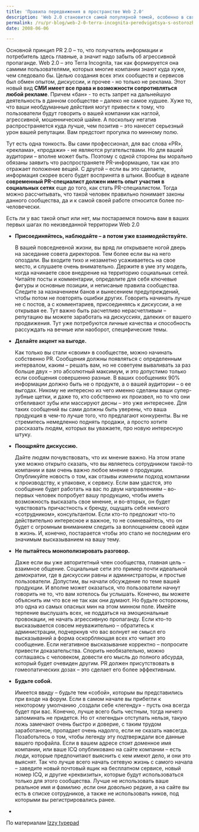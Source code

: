```yaml
---
title: 'Правила передвижения в пространстве Web 2.0'
description: 'Web 2.0 становится самой популярной темой, особенно в связи с новыми возможностями для распространения PR-информации. Например, на сайте Facebook вы можете найти группы людей, которые являются вашими потенциальными потребителями, и присоединиться к их сообществу, на Myspace вы можете просмотреть профайл участника и узнать, кто чаще всего посещает его страницу, а  Twitter позволяет определить физическое местонахождение интересующего вас человека и его занятия в данный конкретный момент.'
permalink: /ru/pr-blog/web-2-0-terra-incognita-peredvigatsya-s-ostorozhnostyu
date: 2008-06-06

---
```


Основной принцип PR 2.0 – то, что получатель информации и потребитель здесь главные, а значит надо забыть об агрессивной пропаганде. Web 2.0 – это Terra Incognita, так как формируется она самими пользователями, которых многие компании знают куда хуже, чем следовало бы. Целью создания всех этих сообществ и сервисов был обмен опытом, дискуссии, и прочее - но только не реклама. Этот новый вид <strong>СМИ имеет все права и возможности сопротивляться любой рекламе</strong>. Причем «бан» - то есть запрет на дальнейшую деятельность в данном сообществе – далеко не самое худшее. Хуже то, что ваши необдуманные действия могут привести к тому, что пользователи будут говорить о вашей компании как наглой, агрессивной, мошеннической шайке. А поскольку негатив распространяется куда лучше, чем позитив – это нанесет серьезный урон вашей репутации. Вам предстоит прогулка по минному полю.

Тут есть одна тонкость. Вы сами профессионал, для вас слова «PR», «реклама», «продажи» - не являются ругательствами. Но для вашей аудитории – вполне может быть. Поэтому с одной стороны вы морально обязаны заявить что распространяете PR-информацию, так как это отражает положение вещей. С другой – если вы это сделаете, информация скорее всего будет воспринята в штыки. Вообще в идеале <strong>современный PR-специалист должен иметь опыт участия в социальных сетях</strong> еще до того, как стать PR-специалистом. Тогда можно рассчитывать, что такой человек правильно понимает законы данного сообщества, да и к самой своей работе относится более по-человечески.

Есть ли у вас такой опыт или нет, мы постараемся помочь вам в ваших первых шагах по неизведанной территории Web 2.0

<ul>
<li><strong>Присоединяйтесь, наблюдайте – а потом уже взаимодействуйте.</strong>

В вашей повседневной жизни, вы вряд ли открываете ногой дверь на заседание совета директоров. Тем более если вы на него опоздали. Вы входите тихо и незаметно усаживаетесь на свое место, и слушаете очень внимательно. Держите в уме эту модель, когда начинаете свое внедрение на территорию социальных сетей. Читайте посты и комментарии, определите для себя ключевые фигуры и основные позиции, и неписаные правила сообщества. Следите за назначением банов и вынесением предупреждений, чтобы потом не повторять ошибки других. Говорить начинать лучше не с постов, а с комментариев, присоединяясь к дискуссии, а не открывая ее. Тут важно быть расчетливо нерасчетливым – репутацию вы можете заработать на дискуссиях, далеких от вашего продвижения. Тут уже потребуются личные качества и способность рассуждать на вечные или наоборот, специфические темы.</li>
<li> <strong>Делайте акцент на выгоде.</strong>

Как только вы стали «своим» в сообществе, можно начинать собственно PR. Сообщения должны появляться с определенным интервалом, каким – решать вам, но не советуем вываливать за раз больше двух – это абсолютный максимум, и это допустимо только если сообщения совершенно разные. В ваших сообщениях 90% информации должно быть не о продукте, а о вашей аудитории – о ее выгодах. Никому не интересно из чего именно сделаны ваши супер-зубные щетки, и даже то, кто собственно их произвел, но то что они отбеливают зубы или массируют десны – это уже интереснее. Для таких сообщений вы сами должны быть уверены, что ваша продукция в чем-то лучше того, что предлагают конкуренты. Вы не стремитесь немедленно поднять продажи, а просто хотите рассказать людям, которых вы уважаете, про новую интересную штуку. </li>
<li> <strong>  Поощряйте дискуссию.</strong>

Дайте людям почувствовать, что их мнение важно. На этом этапе уже можно открыто сказать, что вы являетесь сотрудником такой-то компании и вам очень важно любое мнение о продукции. Опубликуйте новость о том, как отзывы изменили подход компании к производству, к упаковке, к сервису. Если вам удастся, это сообщение будет работать на вас по двум направлениям – во-первых человек попробует вашу продукцию, чтобы иметь возможность высказать свое мнение, и во-вторых, он будет чувствовать причастность к бренду, ощущать себя немного «сотрудником», консультантом. Если кто-то предложит что-то действительно интересное и важное, то не сомневайтесь, что он будет с огромным вниманием следить за воплощением своей идеи в жизнь. И, конечно, постарается чтобы это стало не последним его значимым высказыванием на вашу тему.</li>
<li><strong>Не пытайтесь монополизировать разговор.</strong>

Даже если вы уже авторитетный член сообщества, главная цель – взаимное общение. Социальные сети это пример почти идеальной демократии, где в дискуссии равны и администраторы, и простые пользователи. Допустим, вы начали обсуждение по теме вашей продукции. И вполне может оказаться, что пользователи начнут говорить не то, что вам хотелось бы услышать. Конечно, вы можете объяснить им что все не так как они думают. Но будьте осторожны, это одна из самых опасных мин на этом минном поле. Имейте терпение выслушать всех, не поддаться на эмоциональные провокации, не начать агрессивную пропаганду. Если кто-то высказывается совсем неуважительно – обратитесь к администрации, подчеркнув что вас волнует не смысл его высказываний а форма оскорбляющая всех кто читает это сообщение. Если негативное высказывание корректно – попросите привести доказательства. Спорить необязательно, можно соглашаясь с человеком, довести его мысль до полного абсурда, который будет очевиден другим. PR должен присутствовать в гомеопатических дозах – это сделает его более эффективным.</li><li><strong> Будьте собой.</strong>

Имеется ввиду – будьте тем «собой», которым вы представились при входе на форум. Если в самом начале вы прибегли к некоторому умолчанию ,создали себе «легенду»  -  пусть она всегда будет при вас. Конечно, лучше всего быть честным, тогда ничего запоминать не придется. Но от «легенды» отступать нельзя, такую ложь замечают очень быстро и доверие, с таким трудом заработанное, пропадает очень надолго, если не сказать навсегда. Позаботьтесь о том, чтобы легенду эту подтверждали все данные вашего профайла. Если в вашем адресе стоит доменное имя компании, или ваше ICQ опубликовано на сайте компании – есть люди, которые предпочитают выяснить с кем имеют дело, и они это выяснят. Так что лучше всего начать сетевую жизнь с самого начала – заведите новый почтовый ящик на бесплатном сервисе, новый номер ICQ, и другие «реквизиты», которые будут использоваться только для этого сообщества. Лучше не использовать ваше реальное имя и фамилию ,если они довольно редкие,  а на сайте вы есть в списке сотрудников, а также не использовать ников, под которыми вы регистрировались ранее.   <li></ul>

По материалам <a href="https://izzy.typepad.com/undisclosedlocation/2008/06/web-20-terra-in.html"> Izzy typepad </a>

